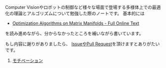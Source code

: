 Computer Visionやロボットの制御など様々な場面で登場する多様体上での最適化の理論とアルゴリズムについて勉強した際のノートです。
基本的には

- [Optimization Algorithms on Matrix Manifolds - Full Online Text](https://press.princeton.edu/absil)

を読み進めながら、分からなかったところを補いながら書いています。

もし内容に謝りがありましたら、 [IssueやPull Request](https://github.com/nineties/manifold-optimization)を頂けますとありがたいです。

1. [モチベーション](motivation)
